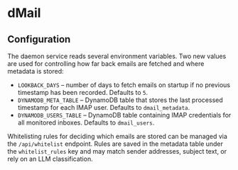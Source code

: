 # dMail

## Configuration

The daemon service reads several environment variables. Two new values are
used for controlling how far back emails are fetched and where metadata is
stored:

- `LOOKBACK_DAYS` &ndash; number of days to fetch emails on startup if no
  previous timestamp has been recorded. Defaults to `5`.
- `DYNAMODB_META_TABLE` &ndash; DynamoDB table that stores the last processed
  timestamp for each IMAP user. Defaults to `dmail_metadata`.
- `DYNAMODB_USERS_TABLE` &ndash; DynamoDB table containing IMAP credentials for
  all monitored inboxes. Defaults to `dmail_users`.

Whitelisting rules for deciding which emails are stored can be managed via the
`/api/whitelist` endpoint. Rules are saved in the metadata table under the
`whitelist_rules` key and may match sender addresses, subject text, or rely on
an LLM classification.
